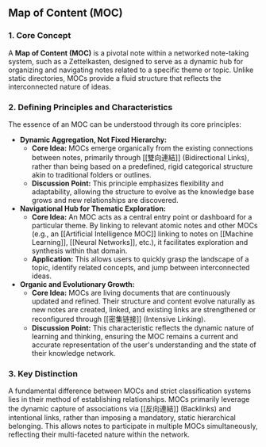 ## Map of Content (MOC)

### 1. Core Concept

A **Map of Content (MOC)** is a pivotal note within a networked note-taking system, such as a Zettelkasten, designed to serve as a dynamic hub for organizing and navigating notes related to a specific theme or topic. Unlike static directories, MOCs provide a fluid structure that reflects the interconnected nature of ideas.

### 2. Defining Principles and Characteristics

The essence of an MOC can be understood through its core principles:

*   **Dynamic Aggregation, Not Fixed Hierarchy:**
    *   **Core Idea:** MOCs emerge organically from the existing connections between notes, primarily through [[雙向連結]] (Bidirectional Links), rather than being based on a predefined, rigid categorical structure akin to traditional folders or outlines.
    *   **Discussion Point:** This principle emphasizes flexibility and adaptability, allowing the structure to evolve as the knowledge base grows and new relationships are discovered.
*   **Navigational Hub for Thematic Exploration:**
    *   **Core Idea:** An MOC acts as a central entry point or dashboard for a particular theme. By linking to relevant atomic notes and other MOCs (e.g., an [[Artificial Intelligence MOC]] linking to notes on [[Machine Learning]], [[Neural Networks]], etc.), it facilitates exploration and synthesis within that domain.
    *   **Application:** This allows users to quickly grasp the landscape of a topic, identify related concepts, and jump between interconnected ideas.
*   **Organic and Evolutionary Growth:**
    *   **Core Idea:** MOCs are living documents that are continuously updated and refined. Their structure and content evolve naturally as new notes are created, linked, and existing links are strengthened or reconfigured through [[密集链接]] (Intensive Linking).
    *   **Discussion Point:** This characteristic reflects the dynamic nature of learning and thinking, ensuring the MOC remains a current and accurate representation of the user's understanding and the state of their knowledge network.

### 3. Key Distinction

A fundamental difference between MOCs and strict classification systems lies in their method of establishing relationships. MOCs primarily leverage the dynamic capture of associations via [[反向連結]] (Backlinks) and intentional links, rather than imposing a mandatory, static hierarchical belonging. This allows notes to participate in multiple MOCs simultaneously, reflecting their multi-faceted nature within the network.